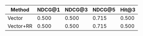 | Method | NDCG@1 | NDCG@3 | NDCG@5 | Hit@3 |
| --- | --- | --- | --- | --- |
| Vector | 0.500 | 0.500 | 0.715 | 0.500 |
| Vector+RR | 0.500 | 0.500 | 0.715 | 0.500 |
